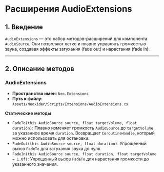 # Расширения AudioExtensions

## 1. Введение

`AudioExtensions` — это набор методов-расширений для компонента `AudioSource`. Они позволяют легко и плавно управлять громкостью звука, создавая эффекты затухания (fade out) и нарастания (fade in).

---

## 2. Описание методов

### AudioExtensions
- **Пространство имен**: `Neo.Extensions`
- **Путь к файлу**: `Assets/Neoxider/Scripts/Extensions/AudioExtensions.cs`

**Статические методы**
- `FadeTo(this AudioSource source, float targetVolume, float duration)`: Плавно изменяет громкость `AudioSource` до `targetVolume` за указанное время `duration`. Возвращает `CoroutineHandle`, который можно использовать для остановки.
- `FadeOut(this AudioSource source, float duration)`: Упрощенный вызов `FadeTo` для затухания звука до нуля.
- `FadeIn(this AudioSource source, float duration, float targetVolume = 1.0f)`: Упрощенный вызов `FadeTo` для нарастания громкости до указанного значения.
